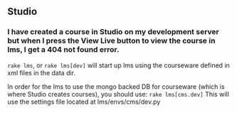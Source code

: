 ## Studio

### I have created a course in Studio on my development server but when I press the View Live button to view the course in lms, I get a 404 not found error.

`rake lms`, or `rake lms[dev]` will start up lms using the courseware defined in xml files in the data dir.

In order for the lms to use the mongo backed DB for courseware (which is where Studio creates courses), you should use:
`rake lms[cms.dev]`
This will use the settings file located at lms/envs/cms/dev.py
